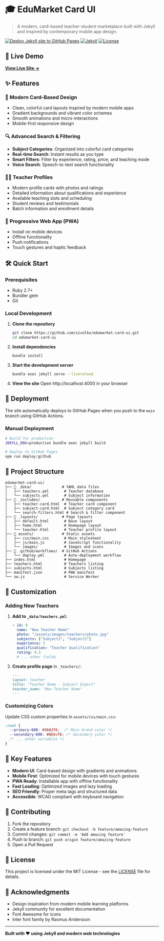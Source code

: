 # 🎓 EduMarket Card UI

> A modern, card-based teacher-student marketplace built with Jekyll and inspired by contemporary mobile app design.

[![Deploy Jekyll site to GitHub Pages](https://github.com/sivolko/edumarket-card-ui/actions/workflows/deploy.yml/badge.svg)](https://github.com/sivolko/edumarket-card-ui/actions/workflows/deploy.yml)
[![Jekyll](https://img.shields.io/badge/Jekyll-4.3+-red?style=for-the-badge&logo=jekyll)](https://jekyllrb.com/)
[![License](https://img.shields.io/badge/License-MIT-blue?style=for-the-badge)](LICENSE)

## 🚀 Live Demo

**[View Live Site →](https://sivolko.github.io/edumarket-card-ui/)**

## ✨ Features

### 🎨 **Modern Card-Based Design**
- Clean, colorful card layouts inspired by modern mobile apps
- Gradient backgrounds and vibrant color schemes
- Smooth animations and micro-interactions
- Mobile-first responsive design

### 🔍 **Advanced Search & Filtering**
- **Subject Categories**: Organized into colorful card categories
- **Real-time Search**: Instant results as you type
- **Smart Filters**: Filter by experience, rating, price, and teaching mode
- **Voice Search**: Speech-to-text search functionality

### 👨‍🏫 **Teacher Profiles**
- Modern profile cards with photos and ratings
- Detailed information about qualifications and experience
- Available teaching slots and scheduling
- Student reviews and testimonials
- Batch information and enrollment details

### 📱 **Progressive Web App (PWA)**
- Install on mobile devices
- Offline functionality
- Push notifications
- Touch gestures and haptic feedback

## 🛠️ Quick Start

### Prerequisites
- Ruby 2.7+
- Bundler gem
- Git

### Local Development

1. **Clone the repository**
   ```bash
   git clone https://github.com/sivolko/edumarket-card-ui.git
   cd edumarket-card-ui
   ```

2. **Install dependencies**
   ```bash
   bundle install
   ```

3. **Start the development server**
   ```bash
   bundle exec jekyll serve --livereload
   ```

4. **View the site**
   Open http://localhost:4000 in your browser

## 🚀 Deployment

The site automatically deploys to GitHub Pages when you push to the `main` branch using GitHub Actions.

### Manual Deployment

```bash
# Build for production
JEKYLL_ENV=production bundle exec jekyll build

# Deploy to GitHub Pages
npm run deploy:github
```

## 📁 Project Structure

```
edumarket-card-ui/
├── 📁 _data/              # YAML data files
│   ├── teachers.yml       # Teacher database
│   └── subjects.yml       # Subject information
├── 📁 _includes/          # Reusable components
│   ├── teacher-card.html  # Teacher card component
│   ├── subject-card.html  # Subject category card
│   └── search-filters.html # Search & filter component
├── 📁 _layouts/           # Page layouts
│   ├── default.html       # Base layout
│   ├── home.html          # Homepage layout
│   └── teacher.html       # Teacher profile layout
├── 📁 assets/             # Static assets
│   ├── css/main.css       # Main stylesheet
│   ├── js/main.js         # JavaScript functionality
│   └── images/            # Images and icons
├── 📁 .github/workflows/  # GitHub Actions
│   └── deploy.yml         # Auto-deployment workflow
├── index.html             # Homepage
├── teachers.html          # Teachers listing
├── subjects.html          # Subjects listing
├── manifest.json          # PWA manifest
└── sw.js                  # Service Worker
```

## 🎨 Customization

### Adding New Teachers

1. **Add to `_data/teachers.yml`**:
   ```yaml
   - id: 6
     name: "New Teacher Name"
     photo: "/assets/images/teachers/photo.jpg"
     subjects: ["Subject1", "Subject2"]
     experience: 5
     qualification: "Teacher Qualification"
     rating: 4.5
     # ... other fields
   ```

2. **Create profile page** in `_teachers/`:
   ```markdown
   ---
   layout: teacher
   title: "Teacher Name - Subject Expert"
   teacher_name: "New Teacher Name"
   ---
   ```

### Customizing Colors

Update CSS custom properties in `assets/css/main.css`:

```css
:root {
  --primary-600: #3b82f6;  /* Main brand color */
  --secondary-600: #8b5cf6; /* Secondary color */
  /* ... other variables */
}
```

## 🌟 Key Features

- **Modern UI**: Card-based design with gradients and animations
- **Mobile First**: Optimized for mobile devices with touch gestures
- **PWA Ready**: Installable app with offline functionality
- **Fast Loading**: Optimized images and lazy loading
- **SEO Friendly**: Proper meta tags and structured data
- **Accessible**: WCAG compliant with keyboard navigation

## 🤝 Contributing

1. Fork the repository
2. Create a feature branch: `git checkout -b feature/amazing-feature`
3. Commit changes: `git commit -m 'Add amazing feature'`
4. Push to branch: `git push origin feature/amazing-feature`
5. Open a Pull Request

## 📄 License

This project is licensed under the MIT License - see the [LICENSE](LICENSE) file for details.

## 🙏 Acknowledgments

- Design inspiration from modern mobile learning platforms
- Jekyll community for excellent documentation
- Font Awesome for icons
- Inter font family by Rasmus Andersson

---

**Built with ❤️ using Jekyll and modern web technologies**